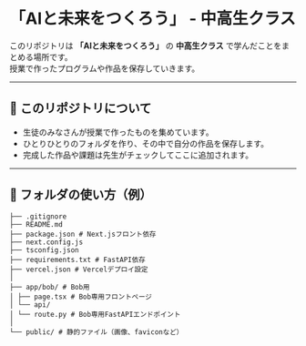 # 「AIと未来をつくろう」 - 中高生クラス

このリポジトリは **「AIと未来をつくろう」** の **中高生クラス** で学んだことをまとめる場所です。  
授業で作ったプログラムや作品を保存していきます。  

---

## 📘 このリポジトリについて
- 生徒のみなさんが授業で作ったものを集めています。  
- ひとりひとりのフォルダを作り、その中で自分の作品を保存します。  
- 完成した作品や課題は先生がチェックしてここに追加されます。  

---

## 📂 フォルダの使い方（例）

```
├── .gitignore
├── README.md
├── package.json # Next.jsフロント依存
├── next.config.js
├── tsconfig.json
├── requirements.txt # FastAPI依存
├── vercel.json # Vercelデプロイ設定
│
├── app/bob/ # Bob用
│ ├── page.tsx # Bob専用フロントページ
│ └── api/
│ └── route.py # Bob専用FastAPIエンドポイント
│
└── public/ # 静的ファイル（画像、faviconなど）
```
